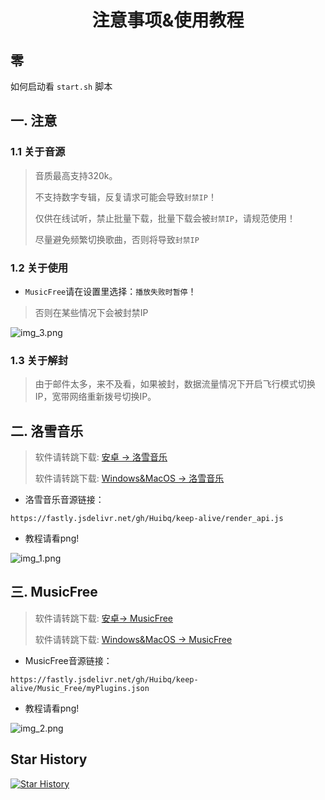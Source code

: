 # <p align="center">注意事项&使用教程</p>

## 零

如何启动看 `start.sh` 脚本

## 一. 注意

### 1.1 关于音源

> 音质最高支持320k。
>
> 不支持数字专辑，反复请求可能会导致`封禁IP`！
>
> 仅供在线试听，禁止批量下载，批量下载会被`封禁IP`，请规范使用！
> 
> 尽量避免频繁切换歌曲，否则将导致`封禁IP`

### 1.2 关于使用

- `MusicFree`请在设置里选择：`播放失败时暂停`！

> 否则在某些情况下会被封禁IP

![img_3.png](source/注意1.png)

### 1.3 关于解封

> 由于邮件太多，来不及看，如果被封，数据流量情况下开启飞行模式切换IP，宽带网络重新拨号切换IP。

## 二. 洛雪音乐

> 软件请转跳下载: [安卓 -> 洛雪音乐](https://github.com/lyswhut/lx-music-mobile/releases)
>
> 软件请转跳下载: [Windows&MacOS -> 洛雪音乐](https://github.com/lyswhut/lx-music-desktop/releases)

- 洛雪音乐音源链接：
```any
https://fastly.jsdelivr.net/gh/Huibq/keep-alive/render_api.js
```

- 教程请看png!

![img_1.png](source/LxMusic.png)

## 三. MusicFree

> 软件请转跳下载: [安卓-> MusicFree](https://github.com/maotoumao/MusicFree/releases)
>
> 软件请转跳下载: [Windows&MacOS -> MusicFree](https://github.com/maotoumao/MusicFreeDesktop/releases)

- MusicFree音源链接：
```any
https://fastly.jsdelivr.net/gh/Huibq/keep-alive/Music_Free/myPlugins.json
```

- 教程请看png!

![img_2.png](source/MusicFree.png)

## Star History
[![Star History](https://starchart.cc/Huibq/keep-alive.svg?variant=adaptive)](https://starchart.cc/Huibq/keep-alive)
